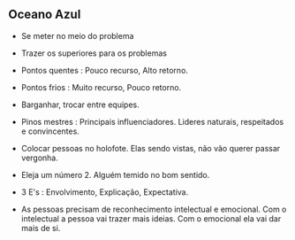 ## Oceano Azul

- Se meter no meio do problema
- Trazer os superiores para os problemas

- Pontos quentes : Pouco recurso, Alto retorno.
- Pontos frios : Muito recurso, Pouco retorno.

- Barganhar, trocar entre equipes.

- Pinos mestres : Principais influenciadores. Lideres naturais, respeitados e convincentes.

- Colocar pessoas no holofote. Elas sendo vistas, não vão querer passar vergonha.

- Eleja um número 2. Alguém temido no bom sentido.

- 3 E's : Envolvimento, Explicação, Expectativa.

- As pessoas precisam de reconhecimento intelectual e emocional.
Com o intelectual a pessoa vai trazer mais ideias. Com o emocional ela vai dar mais de si.
